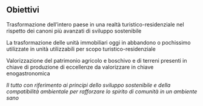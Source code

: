 ## Obiettivi

Trasformazione dell’intero paese in una realtà turistico-residenziale nel rispetto dei canoni
più avanzati di sviluppo sostenibile

La trasformazione delle unità immobiliari oggi in abbandono o pochissimo utilizzate in
unità utilizzabili per scopo turistico-residenziale

Valorizzazione del patrimonio agricolo e boschivo e di terreni presenti in chiave di
produzione di eccellenze da valorizzare in chiave enogastronomica

_Il tutto con riferimento ai principi dello sviluppo sostenibile e della compatibilità ambientale
per rafforzare lo spirito di comunità in un ambiente sano_